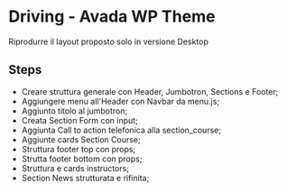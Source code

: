 # Driving - Avada WP Theme

Riprodurre il layout proposto solo in versione Desktop

## Steps
- Creare struttura generale con Header, Jumbotron, Sections e Footer;
- Aggiungere menu all'Header con Navbar da menu.js;
- Aggiunto titolo al jumbotron;
- Creata Section Form con input;
- Aggiunta Call to action telefonica alla section_course;
- Aggiunte cards Section Course;
- Struttura footer top con props;
- Strutta footer bottom con props;
- Struttura e cards instructors;
- Section News strutturata e rifinita;